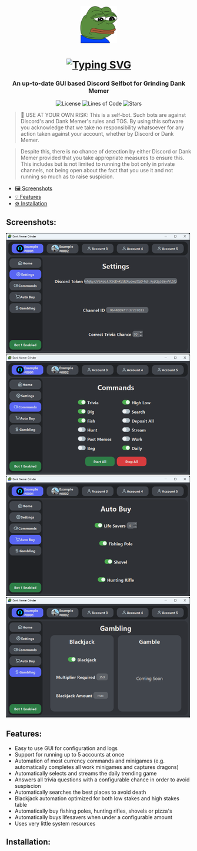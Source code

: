 <br />
<p align="center">
   <img src=".github/assets/img/icon.png" width="100" height="auto">
</p>
  <h1 align="center">
   <a href="https://git.io/typing-svg"><img src="https://readme-typing-svg.herokuapp.com?font=Permanent+Marker&size=40&pause=1000&color=598e3c&center=true&vCenter=true&width=435&lines=Dank+Memer+Grinder" alt="Typing SVG" /></a>
  </h1>
  
<h3 align="center">
  An up-to-date GUI based Discord Selfbot for Grinding Dank Memer
  <br />
</h3>

<p align="center">
  <img alt="License" src="https://img.shields.io/github/license/BridgeSenseDev/Dank-Memer-Grinder?color=598e3c&style=for-the-badge">
  <img alt="Lines of Code" src="https://img.shields.io/tokei/lines/github/BridgeSenseDev/Dank-Memer-Grinder?color=598e3c&style=for-the-badge">
  <img alt="Stars" src="https://img.shields.io/github/languages/code-size/BridgeSenseDev/Dank-Memer-Grinder?color=598e3c&style=for-the-badge">
</p>

> 🚨 USE AT YOUR OWN RISK:
> This is a self-bot. Such bots are against Discord's and Dank Memer's rules and TOS. By using this software you acknowledge that we take no responsibility whatsoever for any action taken against your account, whether by Discord or Dank Memer.

> Despite this, there is no chance of detection by either Discord or Dank Memer provided that you take appropriate measures to ensure this. This includes but is not limited to running the bot only in private channels, not being open about the fact that you use it and not running so much as to raise suspicion.

-  [🖼️ Screenshots](#screenshots:)
-  [💡 Features](#features:)
-  [⚙️ Installation](#installation:)

## Screenshots:
<p float="left">
   <img src=".github/assets/img/settings.png" width="500" height="auto" />
   <img src=".github/assets/img/commands.png" width="500" height="auto" />
   <img src=".github/assets/img/autobuy.png" width="500" height="auto" />
   <img src=".github/assets/img/gambling.png" width="500" height="auto" />
</p>

## Features:

* Easy to use GUI for configuration and logs
* Support for running up to 5 accounts at once
* Automation of most currency commands and minigames (e.g. automatically completes all work minigames and captures dragons)
* Automatically selects and streams the daily trending game
* Answers all trivia questions with a configurable chance in order to avoid suspiscion
* Automatically searches the best places to avoid death
* Blackjack automation optimized for both low stakes and high stakes table
* Automatically buy fishing poles, hunting rifles, shovels or pizza's
* Automatically buys lifesavers when under a configurable amount
* Uses very little system resources

## Installation:
